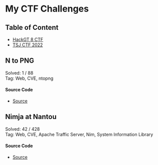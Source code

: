 # My CTF Challenges

## **Table of Content**

* [HackGT 8 CTF](#N_to_PNG)
* [TSJ CTF 2022](#Nimja_at_Nantou)

## **N to PNG**
Solved: 1 / 88<br>
Tag: Web, CVE, ntopng

#### Source Code
* [Source](hackgt8-ctf/N_to_PNG/)

## **Nimja at Nantou**
Solved: 42 / 428<br>
Tag: Web, CVE, Apache Traffic Server, Nim, System Information Library

#### Source Code
* [Source](tsj-ctf-2022/Nimja_at_Nantou/)
